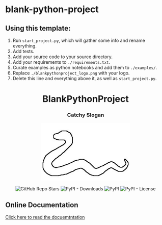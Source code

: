 # blank-python-project
## Using this template:
1. Run `start_project.py`, which will gather some info and rename everything.
2. Add tests.
3. Add your source code to your source directory.
4. Add your requirements to `./requirements.txt`.
5. Curate examples as python notebooks and add them to `./examples/`.
6. Replace `./blankpythonproject_logo.png` with your logo.
7. Delete this line and everything above it, as well as `start_project.py`.

<h1 align="center">BlankPythonProject</h1> 
<h3 align="center">Catchy Slogan</h3>

<p align="center">  
  <img alt="blankpythonprojectlogo" src="https://github.com/JacksonBurns/blank-python-project/blob/main/blankpythonproject_logo.png">
</p> 
<p align="center">
  <img alt="GitHub Repo Stars" src="https://img.shields.io/github/stars/JacksonBurns/blank-python-project?style=social">
  <img alt="PyPI - Downloads" src="https://img.shields.io/pypi/dm/blankpythonproject">
  <img alt="PyPI" src="https://img.shields.io/pypi/v/blankpythonproject">
  <img alt="PyPI - License" src="https://img.shields.io/github/license/jacksonburns/blank-python-project">
</p>

## Online Documentation
[Click here to read the docuemtntation](https://jacksonburns.github.io/blank-python-project/)
